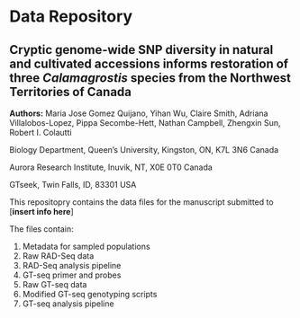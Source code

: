 # Data Repository

## Cryptic genome-wide SNP diversity in natural and cultivated accessions informs restoration of three *Calamagrostis* species from the Northwest Territories of Canada

**Authors:** Maria Jose Gomez Quijano, Yihan Wu, Claire Smith, Adriana Villalobos-Lopez, Pippa Secombe-Hett, Nathan Campbell, Zhengxin Sun, Robert I. Colautti 

Biology Department, Queen’s University, Kingston, ON, K7L 3N6 Canada

Aurora Research Institute, Inuvik, NT, X0E 0T0 Canada

GTseek, Twin Falls, ID, 83301 USA


This repositopry contains the data files for the manuscript submitted to [**insert info here**]

The files contain:

1. Metadata for sampled populations
2. Raw RAD-Seq data
3. RAD-Seq analysis pipeline
4. GT-seq primer and probes
5. Raw GT-seq data
6. Modified GT-seq genotyping scripts
7. GT-seq analysis pipeline
